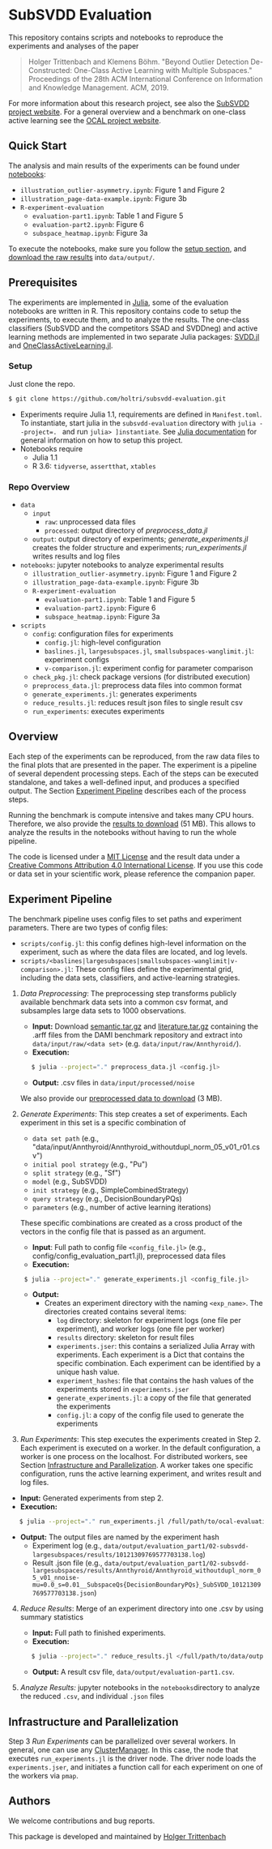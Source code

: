 # SubSVDD Evaluation

This repository contains scripts and notebooks to reproduce the experiments and analyses of the paper

> Holger Trittenbach and Klemens Böhm. "Beyond Outlier Detection De-Constructed: One-Class Active Learning with Multiple Subspaces." Proceedings of the 28th ACM International Conference on Information and Knowledge Management. ACM, 2019.

For more information about this research project, see also the [SubSVDD project website](https://www.ipd.kit.edu/subsvdd/).
For a general overview and a benchmark on one-class active learning see the [OCAL project website](https://www.ipd.kit.edu/ocal/).

## Quick Start

The analysis and main results of the experiments can be found under [notebooks](https://github.com/holtri/subsvdd-evaluation/tree/master/notebooks):
  * `illustration_outlier-asymmetry.ipynb`: Figure 1 and Figure 2
  * `illustration_page-data-example.ipynb`: Figure 3b
  * `R-experiment-evaluation`
    * `evaluation-part1.ipynb`: Table 1 and Figure 5
    * `evaluation-part2.ipynb`: Figure 6
    * `subspace_heatmap.ipynb`: Figure 3a

To execute the notebooks, make sure you follow the [setup section](#setup), and [download the raw results](https://www.ipd.kit.edu/subsvdd/output.zip) into `data/output/`.

## Prerequisites

The experiments are implemented in [Julia](https://julialang.org/), some of the evaluation notebooks are written in R.
This repository contains code to setup the experiments, to execute them, and to analyze the results.
The one-class classifiers (SubSVDD and the competitors SSAD and SVDDneg) and active learning methods are implemented in two separate Julia packages: [SVDD.jl](https://github.com/englhardt/SVDD.jl) and [OneClassActiveLearning.jl](https://github.com/englhardt/OneClassActiveLearning.jl).

### Setup

Just clone the repo.
```bash
$ git clone https://github.com/holtri/subsvdd-evaluation.git
```
* Experiments require Julia 1.1, requirements are defined in `Manifest.toml`. To instantiate, start julia in the `subsvdd-evaluation` directory with `julia --project=. ` and run `julia> ]instantiate`. See [Julia documentation](https://docs.julialang.org/en/v1.0/stdlib/Pkg/#Using-someone-else's-project-1) for general information on how to setup this project.
* Notebooks require
  * Julia 1.1
  * R 3.6: `tidyverse`, `assertthat`, `xtables`

### Repo Overview

* `data`
  * `input`
    * `raw`: unprocessed data files
    * `processed`: output directory of _preprocess_data.jl_
  * `output`: output directory of experiments; _generate_experiments.jl_ creates the folder structure and experiments; _run_experiments.jl_ writes results and log files
* `notebooks`: jupyter notebooks to analyze experimental results
  * `illustration_outlier-asymmetry.ipynb`: Figure 1 and Figure 2
  * `illustration_page-data-example.ipynb`: Figure 3b
  * `R-experiment-evaluation`
    * `evaluation-part1.ipynb`: Table 1 and Figure 5
    * `evaluation-part2.ipynb`: Figure 6
    * `subspace_heatmap.ipynb`: Figure 3a
* `scripts`
  * `config`: configuration files for experiments
    * `config.jl`: high-level configuration
    * `baslines.jl`, `largesubspaces.jl`, `smallsubspaces-wanglimit.jl`: experiment configs
    * `v-comparison.jl`: experiment config for parameter comparison
  * `check_pkg.jl`: check package versions (for distributed execution)
  * `preprocess_data.jl`: preprocess data files into common format
  * `generate_experiments.jl`: generates experiments
  * `reduce_results.jl`: reduces result json files to single result csv
  * `run_experiments`: executes experiments

## Overview

Each step of the experiments can be reproduced, from the raw data files to the final plots that are presented in the paper.
The experiment is a pipeline of several dependent processing steps.
Each of the steps can be executed standalone, and takes a well-defined input, and produces a specified output.
The Section [Experiment Pipeline](#experiment-pipeline) describes each of the process steps.

Running the benchmark is compute intensive and takes many CPU hours.
Therefore, we also provide the [results to download](https://www.ipd.kit.edu/subsvdd/output.zip) (51 MB).
This allows to analyze the results in the notebooks without having to run the whole pipeline.

The code is licensed under a [MIT License](https://github.com/kit-dbis/ocal-evaluation/blob/master/LICENSE.md) and the result data under a [Creative Commons Attribution 4.0 International License](https://creativecommons.org/licenses/by/4.0/).
If you use this code or data set in your scientific work, please reference the companion paper.

## Experiment Pipeline

The benchmark pipeline uses config files to set paths and experiment parameters.
There are two types of config files:
* `scripts/config.jl`: this config defines high-level information on the experiment, such as where the data files are located, and log levels.
* `scripts/<baslines|largesubspaces|smallsubspaces-wanglimit|v-comparison>.jl`: These config files define the experimental grid, including the data sets, classifiers, and active-learning strategies.

1. _Data Preprocessing_: The preprocessing step transforms publicly available benchmark data sets into a common csv format, and subsamples large data sets to 1000 observations.
   * **Input:** Download [semantic.tar.gz](http://www.dbs.ifi.lmu.de/research/outlier-evaluation/input/semantic.tar.gz) and [literature.tar.gz](http://www.dbs.ifi.lmu.de/research/outlier-evaluation/input/literature.tar.gz) containing the .arff files from the DAMI benchmark repository and extract into `data/input/raw/<data set>` (e.g. `data/input/raw/Annthyroid/`).
   * **Execution:**
   ```bash
      $ julia --project="." preprocess_data.jl <config.jl>
   ```
   * **Output:** .csv files in `data/input/processed/noise`

   We also provide our [preprocessed data to download](https://www.ipd.kit.edu/subsvdd/input.zip) (3 MB).

2. _Generate Experiments_: This step creates a set of experiments. Each experiment in this set is a specific combination of
    * `data set path` (e.g., "data/input/Annthyroid/Annthyroid_withoutdupl_norm_05_v01_r01.csv")
    * `initial pool strategy` (e.g., "Pu")
    * `split strategy` (e.g., "Sf")
    * `model` (e.g., SubSVDD)
    * `init strategy` (e.g., SimpleCombinedStrategy)
    * `query strategy` (e.g., DecisionBoundaryPQs)
    * `parameters` (e.g., number of active learning iterations)

   These specific combinations are created as a cross product of the vectors in the config file that is passed as an argument.
   * **Input**: Full path to config file `<config_file.jl>` (e.g., config/config_evaluation_part1.jl), preprocessed data files
   * **Execution:**
   ```bash
    $ julia --project="." generate_experiments.jl <config_file.jl>
   ```
   * **Output:**
     * Creates an experiment directory with the naming `<exp_name>`. The directories created contains several items:
       * `log` directory: skeleton for experiment logs (one file per experiment), and worker logs (one file per worker)
       * `results` directory: skeleton for result files
       * `experiments.jser`: this contains a serialized Julia Array with experiments. Each experiment is a Dict that contains the specific combination. Each experiment can be identified by a unique hash value.
       * `experiment_hashes`: file that contains the hash values of the experiments stored in `experiments.jser`
       * `generate_experiments.jl`: a copy of the file that generated the experiments
       * `config.jl`: a copy of the config file used to generate the experiments

3. _Run Experiments_: This step executes the experiments created in Step 2.
Each experiment is executed on a worker. In the default configuration, a worker is one process on the localhost.
For distributed workers, see Section [Infrastructure and Parallelization](#infractructure-and-parallelization).
A worker takes one specific configuration, runs the active learning experiment, and writes result and log files.
  * **Input:** Generated experiments from step 2.
  * **Execution:**
  ```bash
     $ julia --project="." run_experiments.jl /full/path/to/ocal-evaluation/scripts/config.jl
  ```
  * **Output:** The output files are named by the experiment hash
    * Experiment log (e.g., `data/output/evaluation_part1/02-subsvdd-largesubspaces/results/10121309769577703138.log`)
    * Result .json file (e.g., `data/output/evaluation_part1/02-subsvdd-largesubspaces/results/Annthyroid/Annthyroid_withoutdupl_norm_05_v01_nnoise-mu=0.0_s=0.01__SubspaceQs{DecisionBoundaryPQs}_SubSVDD_10121309769577703138.json`)

4. _Reduce Results_: Merge of an experiment directory into one .csv by using summary statistics
    * **Input:** Full path to finished experiments.
    * **Execution:**
    ```bash
       $ julia --project="." reduce_results.jl </full/path/to/data/output>
    ```
    * **Output:** A result csv file, `data/output/evaluation-part1.csv`.

5. _Analyze Results:_ jupyter notebooks in the `notebooks`directory to analyze the reduced `.csv`, and individual `.json` files

## Infrastructure and Parallelization

Step 3 _Run Experiments_ can be parallelized over several workers. In general, one can use any [ClusterManager](https://github.com/JuliaParallel/ClusterManagers.jl). In this case, the node that executes `run_experiments.jl` is the driver node. The driver node loads the `experiments.jser`, and initiates a function call for each experiment on one of the workers via `pmap`.

## Authors
We welcome contributions and bug reports.

This package is developed and maintained by [Holger Trittenbach](https://github.com/holtri/)
